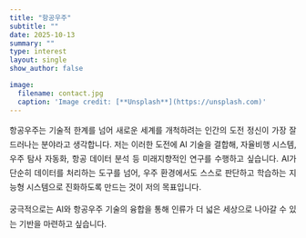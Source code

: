 ```yaml
---
title: "항공우주"
subtitle: ""
date: 2025-10-13
summary: ""
type: interest
layout: single
show_author: false

image:
  filename: contact.jpg
  caption: 'Image credit: [**Unsplash**](https://unsplash.com)'
---
```


<div style="text-align: justify; text-justify: inter-word; line-height: 1.8;">
  항공우주는 기술적 한계를 넘어 새로운 세계를 개척하려는 인간의 도전 정신이 가장 잘 드러나는 분야라고 생각합니다.
  저는 이러한 도전에 AI 기술을 결합해,
  자율비행 시스템, 우주 탐사 자동화, 항공 데이터 분석 등 미래지향적인 연구를 수행하고 싶습니다.
  AI가 단순히 데이터를 처리하는 도구를 넘어,
  우주 환경에서도 스스로 판단하고 학습하는 지능형 시스템으로 진화하도록 만드는 것이 저의 목표입니다.

  궁극적으로는 AI와 항공우주 기술의 융합을 통해
  인류가 더 넓은 세상으로 나아갈 수 있는 기반을 마련하고 싶습니다.
</div>
